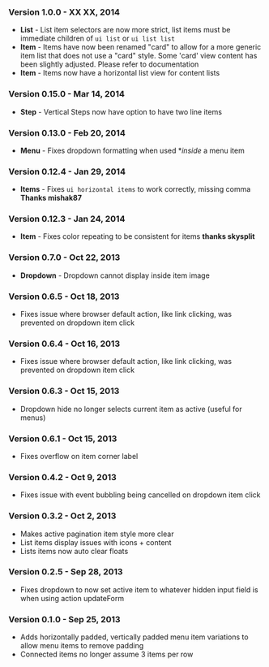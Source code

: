 ### Version 1.0.0 - XX XX, 2014

- **List** - List item selectors are now more strict, list items must be immediate children of ``ui list`` or ``ui list list``
- **Item** - Items have now been renamed "card" to allow for a more generic item list that does not use a "card" style. Some 'card' view content has been slightly adjusted. Please refer to documentation
- **Item** - Items now have a horizontal list view for content lists

### Version 0.15.0 - Mar 14, 2014

- **Step** - Vertical Steps now have option to have two line items

### Version 0.13.0 - Feb 20, 2014

- **Menu** - Fixes dropdown formatting when used **inside* a menu item

### Version 0.12.4 - Jan 29, 2014

- **Items** - Fixes ``ui horizontal items`` to work correctly, missing comma **Thanks mishak87**

### Version 0.12.3 - Jan 24, 2014

- **Item** - Fixes color repeating to be consistent for items **thanks skysplit**

### Version 0.7.0 - Oct 22, 2013

- **Dropdown** - Dropdown cannot display inside item image

### Version 0.6.5 - Oct 18, 2013

- Fixes issue where browser default action, like link clicking, was prevented on dropdown item click

### Version 0.6.4 - Oct 16, 2013

- Fixes issue where browser default action, like link clicking, was prevented on dropdown item click

### Version 0.6.3 - Oct 15, 2013

- Dropdown hide no longer selects current item as active (useful for menus)

### Version 0.6.1 - Oct 15, 2013

- Fixes overflow on item corner label

### Version 0.4.2 - Oct 9, 2013

- Fixes issue with event bubbling being cancelled on dropdown item click

### Version 0.3.2 - Oct 2, 2013

- Makes active pagination item style more clear
- List items display issues with icons + content
- Lists items now auto clear floats

### Version 0.2.5 - Sep 28, 2013

- Fixes dropdown to now set active item to whatever hidden input field is when using action updateForm

### Version 0.1.0 - Sep 25, 2013

- Adds horizontally padded, vertically padded menu item variations to allow menu items to remove padding
- Connected items no longer assume 3 items per row